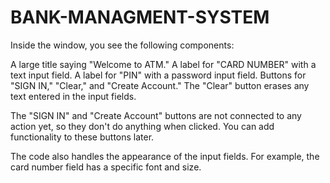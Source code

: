 # BANK-MANAGMENT-SYSTEM
Inside the window, you see the following components:

A large title saying "Welcome to ATM."
A label for "CARD NUMBER" with a text input field.
A label for "PIN" with a password input field.
Buttons for "SIGN IN," "Clear," and "Create Account."
The "Clear" button erases any text entered in the input fields.

The "SIGN IN" and "Create Account" buttons are not connected to any action yet, so they don't do anything when clicked. You can add functionality to these buttons later.

The code also handles the appearance of the input fields. For example, the card number field has a specific font and size.


